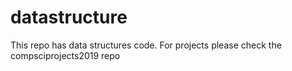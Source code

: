 # datastructure
This repo has data structures code. For projects please check the compsciprojects2019 repo
